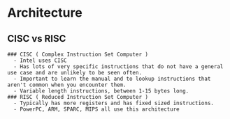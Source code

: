 # Architecture
  ## CISC vs RISC
    ### CISC ( Complex Instruction Set Computer )
      - Intel uses CISC 
      - Has lots of very specific instructions that do not have a general use case and are unlikely to be seen often.
      - Important to learn the manual and to lookup instructions that aren't common when you encounter them.
      - Variable length instructions, between 1-15 bytes long.
    ### RISC ( Reduced Instruction Set Computer )
      - Typically has more registers and has fixed sized instructions.
      - PowerPC, ARM, SPARC, MIPS all use this architecture 
    
   
